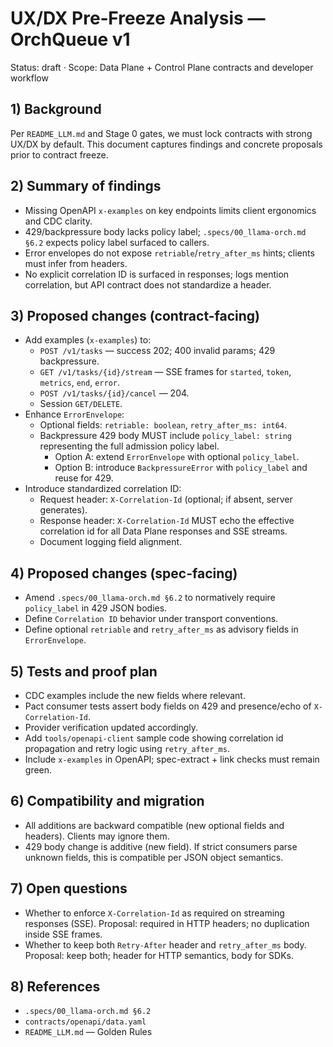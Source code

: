 # UX/DX Pre‑Freeze Analysis — OrchQueue v1

Status: draft · Scope: Data Plane + Control Plane contracts and developer workflow

## 1) Background

Per `README_LLM.md` and Stage 0 gates, we must lock contracts with strong UX/DX by default. This document captures findings and concrete proposals prior to contract freeze.

## 2) Summary of findings

- Missing OpenAPI `x-examples` on key endpoints limits client ergonomics and CDC clarity.
- 429/backpressure body lacks policy label; `.specs/00_llama-orch.md §6.2` expects policy label surfaced to callers.
- Error envelopes do not expose `retriable`/`retry_after_ms` hints; clients must infer from headers.
- No explicit correlation ID is surfaced in responses; logs mention correlation, but API contract does not standardize a header.

## 3) Proposed changes (contract-facing)

- Add examples (`x-examples`) to:
  - `POST /v1/tasks` — success 202; 400 invalid params; 429 backpressure.
  - `GET /v1/tasks/{id}/stream` — SSE frames for `started`, `token`, `metrics`, `end`, `error`.
  - `POST /v1/tasks/{id}/cancel` — 204.
  - Session `GET/DELETE`.
- Enhance `ErrorEnvelope`:
  - Optional fields: `retriable: boolean`, `retry_after_ms: int64`.
  - Backpressure 429 body MUST include `policy_label: string` representing the full admission policy label.
    - Option A: extend `ErrorEnvelope` with optional `policy_label`.
    - Option B: introduce `BackpressureError` with `policy_label` and reuse for 429.
- Introduce standardized correlation ID:
  - Request header: `X-Correlation-Id` (optional; if absent, server generates).
  - Response header: `X-Correlation-Id` MUST echo the effective correlation id for all Data Plane responses and SSE streams.
  - Document logging field alignment.

## 4) Proposed changes (spec-facing)

- Amend `.specs/00_llama-orch.md §6.2` to normatively require `policy_label` in 429 JSON bodies.
- Define `Correlation ID` behavior under transport conventions.
- Define optional `retriable` and `retry_after_ms` as advisory fields in `ErrorEnvelope`.

## 5) Tests and proof plan

- CDC examples include the new fields where relevant.
- Pact consumer tests assert body fields on 429 and presence/echo of `X-Correlation-Id`.
- Provider verification updated accordingly.
- Add `tools/openapi-client` sample code showing correlation id propagation and retry logic using `retry_after_ms`.
- Include `x-examples` in OpenAPI; spec-extract + link checks must remain green.

## 6) Compatibility and migration

- All additions are backward compatible (new optional fields and headers). Clients may ignore them.
- 429 body change is additive (new field). If strict consumers parse unknown fields, this is compatible per JSON object semantics.

## 7) Open questions

- Whether to enforce `X-Correlation-Id` as required on streaming responses (SSE). Proposal: required in HTTP headers; no duplication inside SSE frames.
- Whether to keep both `Retry-After` header and `retry_after_ms` body. Proposal: keep both; header for HTTP semantics, body for SDKs.

## 8) References

- `.specs/00_llama-orch.md §6.2`
- `contracts/openapi/data.yaml`
- `README_LLM.md` — Golden Rules
